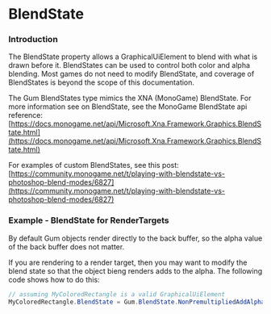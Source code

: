 # BlendState

### Introduction

The BlendState property allows a GraphicalUiElement to blend with what is drawn before it. BlendStates can be used to control both color and alpha blending. Most games do not need to modify BlendState, and coverage of BlendStates is beyond the scope of this documentation.

The Gum BlendStates type mimics the XNA (MonoGame) BlendState. For more information see on BlendState, see the MonoGame BlendState api reference: [https://docs.monogame.net/api/Microsoft.Xna.Framework.Graphics.BlendState.html](https://docs.monogame.net/api/Microsoft.Xna.Framework.Graphics.BlendState.html)

For examples of custom BlendStates, see this post: [https://community.monogame.net/t/playing-with-blendstate-vs-photoshop-blend-modes/6827](https://community.monogame.net/t/playing-with-blendstate-vs-photoshop-blend-modes/6827)

### Example - BlendState for RenderTargets

By default Gum objects render directly to the back buffer, so the alpha value of the back buffer does not matter.

If you are rendering to a render target, then you may want to modify the blend state so that the object bieng renders adds to the alpha. The following code shows how to do this:

```csharp
// assuming MyColoredRectangle is a valid GraphicalUiElement
MyColoredRectangle.BlendState = Gum.BlendState.NonPremultipliedAddAlpha;
```
